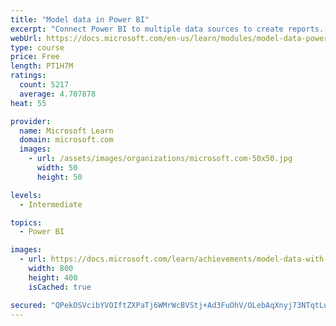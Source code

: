 ```yaml
---
title: "Model data in Power BI"
excerpt: "Connect Power BI to multiple data sources to create reports. Define the relationship between your data sources."
webUrl: https://docs.microsoft.com/en-us/learn/modules/model-data-power-bi/
type: course
price: Free
length: PT1H7M
ratings:
  count: 5217
  average: 4.707878
heat: 55

provider:
  name: Microsoft Learn
  domain: microsoft.com
  images:
    - url: /assets/images/organizations/microsoft.com-50x50.jpg
      width: 50
      height: 50

levels:
  - Intermediate

topics:
  - Power BI

images:
  - url: https://docs.microsoft.com/learn/achievements/model-data-with-power-bi-desktop-social.png
    width: 800
    height: 400
    isCached: true

secured: "QPekOSVcibYVOIftZXPaTj6WMrWcBVStj+Ad3FuOhV/OLebAqXnyj73NTqtLugL7lbal9Pu0IAvZam2Ho5bcvyF+f01GoKMHVuJbYmKKEvYnlwImviSlUh87DW6+0GtMJ6rIxNcmo6SyxFj44un/y7yPJVvKOLD5/ATvqkP9nKOcpZkGnvGIi6U3Mkp4FUjDTkho2VN03Mit8kvcc83DQ+BGhUvsgoLdL3xxJF+dRgGPmkL+9YzmQ30MYJ1lMZhYMq1kPByUX7Rm6XWsX9ld1/9sJebmhXy/J+tQ0kY7GLQ7lVFOn4ZBfg4Y1w7rDkaBt+bPxqh1ypM2AQeVH/bQuWTXvFbvzI+KH3C30gCSbWY98uySNxz6U9OIcHMn97NvObjD5qMLluOqPHR4wP71MQavLTo+SFz0iHrtsKk03Ng=;FEYpmA0utZ7YWFj/SSpMHw=="
---
```


